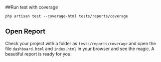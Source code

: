 ##Run test with coverage

    php artisan test --coverage-html tests/reports/coverage

## Open Report

Check your project with a folder as `tests/reports/coverage` and open the file `dashboard.html` and `index.html` in your browser and see the magic. A beautiful report is ready for you.